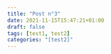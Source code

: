```yaml
---
title: "Post n°3"
date: 2021-11-15T15:47:21+01:00
draft: false
tags: [test1, test2]
categories: "[test2]"
---
```



